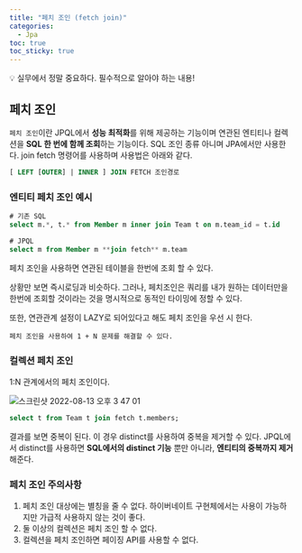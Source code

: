 ```yaml
---
title: "페치 조인 (fetch join)"
categories:
  - Jpa
toc: true
toc_sticky: true
---
```



<aside>
💡 실무에서 정말 중요하다. 필수적으로 알아야 하는 내용!

</aside>

## 페치 조인

`페치 조인`이란 JPQL에서 **성능 최적화**를 위해 제공하는 기능이며 연관된 엔티티나 컬렉션을 **SQL 한 번에 함께 조회**하는 기능이다. SQL 조인 종류 아니며 JPA에서만 사용한다. join fetch 명령어를 사용하며 사용법은 아래와 같다.

```sql
[ LEFT [OUTER] | INNER ] JOIN FETCH 조인경로
```

### 엔티티 페치 조인 예시

```sql
# 기존 SQL
select m.*, t.* from Member m inner join Team t on m.team_id = t.id

# JPQL
select m from Member m **join fetch** m.team
```

페치 조인을 사용하면 연관된 테이블을 한번에 조회 할 수 있다.

상황만 보면 즉시로딩과 비슷하다. 그러나, 페치조인은 쿼리를 내가 원하는 데이터만을 한번에 조회할 것이라는 것을 명시적으로 동적인 타이밍에 정할 수 있다.

또한, 연관관계 설정이 LAZY로 되어있다고 해도 페치 조인을 우선 시 한다.

`페치 조인을 사용하여 1 + N 문제를 해결할 수 있다.`


### 컬렉션 페치 조인

1:N 관계에서의 페치 조인이다.

![스크린샷 2022-08-13 오후 3 47 01](https://user-images.githubusercontent.com/79130276/184472709-58483b3b-dac4-4cec-a8d7-1924f5dbc3b0.png)

```sql
select t from Team t join fetch t.members;
```

결과를 보면 중복이 된다. 이 경우 distinct를 사용하여 중복을 제거할 수 있다. JPQL에서 distinct를 사용하면 **SQL에서의 distinct 기능** 뿐만 아니라, **엔티티의 중복까지 제거**해준다.

### 페치 조인 주의사항

1. 페치 조인 대상에는 별칭을 줄 수 없다. 하이버네이트 구현체에서는 사용이 가능하지만 가급적 사용하지 않는 것이 좋다. 
2. 둘 이상의 컬렉션은 페치 조인 할 수 없다.
3. 컬렉션을 페치 조인하면 페이징 API를 사용할 수 없다.